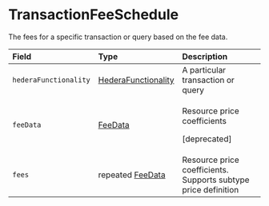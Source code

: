 # TransactionFeeSchedule

The fees for a specific transaction or query based on the fee data.

<table>
  <thead>
    <tr>
      <th style="text-align:left">Field</th>
      <th style="text-align:left">Type</th>
      <th style="text-align:left">Description</th>
    </tr>
  </thead>
  <tbody>
    <tr>
      <td style="text-align:left"><code>hederaFunctionality</code>
      </td>
      <td style="text-align:left">&#x200B;<a href="hederafunctionality.md">HederaFunctionality</a>&#x200B;</td>
      <td
      style="text-align:left">A particular transaction or query</td>
    </tr>
    <tr>
      <td style="text-align:left"><code>feeData</code>
      </td>
      <td style="text-align:left">&#x200B;<a href="feedata.md">FeeData</a>&#x200B;</td>
      <td style="text-align:left">
        <p>Resource price coefficients</p>
        <p>[deprecated]</p>
      </td>
    </tr>
    <tr>
      <td style="text-align:left"><code>fees</code>
      </td>
      <td style="text-align:left">repeated <a href="feedata.md">FeeData</a>
      </td>
      <td style="text-align:left">Resource price coefficients. Supports subtype price definition</td>
    </tr>
  </tbody>
</table>

####  <a id="undefined"></a>

